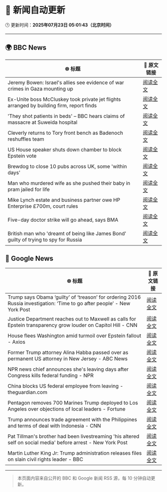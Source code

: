# 🧠 新闻自动更新

🕒 更新时间：**2025年07月23日 05:01:43（北京时间）**

---

## 🌍 BBC News

| 🌐 标题 | 🔗 原文链接 |
|--------|-------------|
| Jeremy Bowen: Israel's allies see evidence of war crimes in Gaza mounting up | [阅读全文](https://www.bbc.com/news/articles/cp863mln0pmo) |
| Ex-Unite boss McCluskey took private jet flights arranged by building firm, report finds | [阅读全文](https://www.bbc.com/news/articles/cp3kgg55410o) |
| 'They shot patients in beds' – BBC hears claims of massacre at Suweida hospital | [阅读全文](https://www.bbc.com/news/articles/cly84jn000do) |
| Cleverly returns to Tory front bench as Badenoch reshuffles team | [阅读全文](https://www.bbc.com/news/articles/c24v0j73e75o) |
| US House speaker shuts down chamber to block Epstein vote | [阅读全文](https://www.bbc.com/news/articles/cgjg9j0l7j9o) |
| Brewdog to close 10 pubs across UK,  some 'within days' | [阅读全文](https://www.bbc.com/news/articles/cgmw0mmxpjlo) |
| Man who murdered wife as she pushed their baby in pram jailed for life | [阅读全文](https://www.bbc.com/news/articles/cq6mn3r20p7o) |
| Mike Lynch estate and business partner owe HP Enterprise £700m, court rules | [阅读全文](https://www.bbc.com/news/articles/cjel5qpe9vyo) |
| Five-day doctor strike will go ahead, says BMA | [阅读全文](https://www.bbc.com/news/articles/c86gz61151zo) |
| British man who 'dreamt of being like James Bond' guilty of trying to spy for Russia | [阅读全文](https://www.bbc.com/news/articles/clyn0ygwd7jo) |

## 📰 Google News

| 🌐 标题 | 🔗 原文链接 |
|--------|-------------|
| Trump says Obama ‘guilty’ of ‘treason’ for ordering 2016 Russia investigation: ‘Time to go after people’ - New York Post | [阅读全文](https://news.google.com/rss/articles/CBMi3gFBVV95cUxQd01lV1Vlek8wX2dsenQ5VEVDck5zZjBWcjlVeGJPNmNpSjlsUVdybXFKeDVOajJReHAxZk5pV2JpQk9EUTlfOWVOYVNNZ1BkRFgtdGctY1hiREZsZ2dHTndxdVUwMDlwdUdrMEJXRk5RTEJjS0lZYUlLNFN5dlRDb1BrQnFyc0VUZHRLeEd2VVpLQUdCZ3QzLVVSMGJNTDdscmVIcXEtQXY0d2VZQTQxZ3FxYk1kMWx1ZTRtTldMNFJ3U1NhY0FpS25UZzdYN1V5S2pWNmxKV1ZCdzlmT1E?oc=5) |
| Justice Department reaches out to Maxwell as calls for Epstein transparency grow louder on Capitol Hill - CNN | [阅读全文](https://news.google.com/rss/articles/CBMieEFVX3lxTFBUSkZzeXJ5emJTUXRmNHZnMW1Ra21qeEpNOGJlYk12Q2p6NjYtaWNsQkVyZHljVE1DQWRneUpldFZIbklDeWU2X0E1MDVybi1HUjRRZWxDYUg3aEJydE9RQ0hkazhSalYwek14SldZZ3hKZkNRZnVGadIBfkFVX3lxTE9vaHN6NWhrX0dOODdCcnlwTENIZWxTWkFFZUFwcF8wOFlsRnp0cEpqTUd1alRrd3BrSlFfMDV2SGdBUjlzbVNHMEJVd19vejE1NnRXdHRJaThVOUw1VFI3aW1KSGlCQXM4cHM4Zkhiczk5LWhkRkptT2VVVHh3QQ?oc=5) |
| House flees Washington amid turmoil over Epstein fallout - Axios | [阅读全文](https://news.google.com/rss/articles/CBMigAFBVV95cUxPdWYySnNwdnR6YzVmOE54eDhpWlN4SU9nZlBoNEtiaXUxQVJXUXN5R2VEWEpQM3l1SXJ3VndZX2tYMlA0Z3RBVnByaTZMQURhZWF3Y2NnZFMzUnk4Tm5YTXFNRTc1a1BScVRFYWF4MEhQMXMyX2VnZzlQeFBPaWtRWQ?oc=5) |
| Former Trump attorney Alina Habba passed over as permanent US attorney in New Jersey - ABC News | [阅读全文](https://news.google.com/rss/articles/CBMinwFBVV95cUxPZFVLOHF2bHlwMk1aTml2RU5Yd0MzdXFyUmVBbjhsLUd3VTUyN1Qyd3RXbzI4Q19pQXpDQlduQm9jVDFaaTNIUk1jclRiRjlQWXkwcUpjaW10VmZ4bkg2VVc0S0xvME1BRjZMeHhidTFGSFFRUTI3RVZHNGhGZlhGbnVRWDBfQVY4cmVfM0E3VUxCN0dNd0hKN0ZnNjRaMzTSAaQBQVVfeXFMT2NaU0hVZEpjSDlEWHZyVlFvX08zTlNaNTNpSUVHUUtCRzUyMVBxMmp2WENDMjdVNVV1ZG1NRHUwc1RrR0FDOXVOMmREU3lCdkNIaVBEeV90WTZrSWM4Y1BSVzg2dTl1X0pUVW5Kcm1yRlA5bk1WeXZnZVQ0UFpqZm9UMnlfTGtoWGthZnFPd0xOQWtmUXRBQ3ZkYUF6bGVJSVhZM08?oc=5) |
| NPR news chief announces she's leaving days after Congress kills federal funding - NPR | [阅读全文](https://news.google.com/rss/articles/CBMirAFBVV95cUxNdmJZQmR1WU1sVjI1NTNMdThwWkY3VzVhNFBzUGRqM1lhUjRRZndSczhMQldncVFNZnFSYmJ1VmJ6MkxaQkVUSmlnNmJtcHl1OE1RMW5HLWhYYlZtZFNBSHVWM1B1UmYyVWlfTi1lTDMyRWxRUHltTmh6dVQycmh5c1dRQ1NLNmNhbEphbWNfU2JsRS1IbzlqQ3RIdnZ1LUdwS0liSEw3cDZtRFlp?oc=5) |
| China blocks US federal employee from leaving - theguardian.com | [阅读全文](https://news.google.com/rss/articles/CBMilgFBVV95cUxPclV0YW9Dd09aUS1ScXpBTGhmS0YzSERhM0RIcWdiVTZUcGxXRFN3RlhPb2hEMkstZkVGSGRLS2RyRFY3aGdQYlJIUW0tVUpsUFZxVkl6b3Q3UllybkVOUlVrSmpBWDNYNGY2OXlFYm5GNld3MzRCV2labV8tU2k3ZVBYbmlZZjR3UWJIVm1MMVJSYXY4OGc?oc=5) |
| Pentagon removes 700 Marines Trump deployed to Los Angeles over objections of local leaders - Fortune | [阅读全文](https://news.google.com/rss/articles/CBMisgFBVV95cUxNNWdlQmd2NFk5dy15LXpzTlBOWW9iSXB3SHBEZVlISUlLc054eGIySXBjWXotVzNjRmsxVUZ1M3RtV1h0cTFMS0FvU0UxUVNaVWdEZWstZFlOR1kwME0ya0xEMWdaR2lGV0N1eXBBM0Roa0I1RDY3T0RNUlZfNnB6bExxajNWN19Pd0NLdnZEdExqLW1HZWYxNWt0Z1hxZjNTckhGaExYd1g3RlJPd3paOFh3?oc=5) |
| Trump announces trade agreement with the Philippines and terms of deal with Indonesia - CNN | [阅读全文](https://news.google.com/rss/articles/CBMid0FVX3lxTE5EelA2MXY4UFBvRU5tOE1JaXNkNGs1WDNXZk5ES29FX2gxYkFPSU1SSEZkU05icHRPV3BVT2VIbmN4alNTa0dtNjZmRTJWaWtZOTgwdldnT1hvVFl5akF3SG4xWmF0T1IxaWtPbGM0aGRrQTNZcXp30gF8QVVfeXFMUEZ1ZUZDM1BIeUg3TzdzN1BUX3ZzTlB4eFhiNnRMMzlINUlvZF93ZnJxNFZqRzFhRmVRemN2YjQ4bG1OUFhReVdxTnBqMU9ZNXBZaFpQMktkQ2VUX2xmcjd1OTBtSS1ncUwtTnJRR2JreC04TGQ4dnNWc3M0aQ?oc=5) |
| Pat Tillman's brother had been livestreaming 'his altered self on social media' before arrest - New York Post | [阅读全文](https://news.google.com/rss/articles/CBMixwFBVV95cUxONkpqaDRwY1N5eTVHMjJoMXV1NVNyek1DVDBNQjRpSlNxWGhpMjBVSDlISGpJeDgyb2xuUGpaLXVKWVhBYTFNcVlXMGRDMW1fQWltZ3pLZkJUUVNDWXZwLUNYbUdWVk42UW5DTWFtTkZLaE9HUmtkV3dhXzR5aGtxWlZsbWM0NjVobV9RR0JzR3dkOEZlLTVMZmNhOWhDempnTmtQUFExdV9MQWdmTEpjQjc5bkozYmFLVVNfd0d5dVlKbjVLd0lz?oc=5) |
| Martin Luther King Jr: Trump administration releases files on slain civil rights leader - BBC | [阅读全文](https://news.google.com/rss/articles/CBMiWkFVX3lxTE1zYlYxNWxPb2IwWVN5THpYdTNFOVdPdG5fUkNSa2lUUF82dWttQmh5R0g4Ry1yei0xdzAtWTZkRU5jT0NKTUtUb0wxZHF3OGNINXdSSzVXNlhGUdIBX0FVX3lxTFBMby1YRmh2bFNGc2J1MGRUYkFtcHp3dW95djFEanV1Q1ZPOUJsbGRlLWFIZWlvWHJOTG5qUm10X21MUUNlZmxsN0xJY2I3bFlPSy1ISGl5dEhLdnY4eVd3?oc=5) |

---
> 本页面内容来自公开的 BBC 和 Google 新闻 RSS 源，每 10 分钟自动更新。